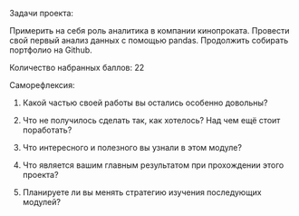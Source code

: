 Задачи проекта:

Примерить на себя роль аналитика в компании кинопроката.
Провести свой первый анализ данных с помощью pandas.
Продолжить собирать портфолио на Github.

Количество набранных баллов: 22

Саморефлексия:

1. Какой частью своей работы вы остались особенно довольны?

2. Что не получилось сделать так, как хотелось? Над чем ещё стоит поработать?

3. Что интересного и полезного вы узнали в этом модуле?

4. Что является вашим главным результатом при прохождении этого проекта?

5. Планируете ли вы менять стратегию изучения последующих модулей?